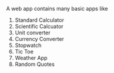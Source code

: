 A web app contains many basic apps like

1. Standard Calculator
2. Scientific Calcuator
3. Unit converter
4. Currency Converter
5. Stopwatch
6. Tic Toe
7. Weather App
8. Random Quotes
